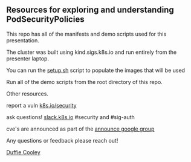 ## Resources for exploring and understanding PodSecurityPolicies

This repo has all of the manifests and demo scripts used for this presentation.

The cluster was built using kind.sigs.k8s.io and run entirely from the presenter laptop.

You can run the [setup.sh](./setup.sh) script to populate the images that will be used

Run all of the demo scripts from the root directory of this repo.

Other resources.

report a vuln [k8s.io/security](k8s.io/security)

ask questions! [slack.k8s.io](slack.k8s.io) #security and #sig-auth

cve's are announced as part of the [announce google group](https://groups.google.com/forum/#!forum/kubernetes-announce)


Any questions or feedback please reach out!

[Duffie Cooley](twitter.com/mauilion)
